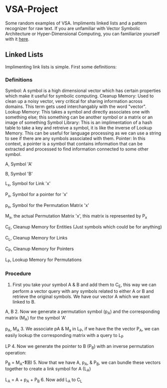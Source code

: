# VSA-Project

Some random examples of VSA. Impliments linked lists and a pattern recognizer for raw text. If you are unfamiliar with Vector Symbolic Architecture or Hyper-Dimensional Computing, you can familiarize yourself with it [here](https://www.hd-computing.com/).

## Linked Lists

Implimenting link lists is simple. First some definitions:

### Definitions
Symbol: A symbol is a high dimensional vector which has certain properties which make it useful for symbolic computing.
Cleanup Memory: Used to clean up a noisy vector, very critical for sharing information across domains. This term gets used interchangably with the word "vector".
Lookup Memory: This takes a symbol and directly associates one with something else; this something can be another symbol or a matrix or an image of something
Symbol Library: This is an implimentation of a hash table to take a key and retreive a symbol, it is like the inverse of Lookup Memory. This can be useful for language processing as we can use a string to see if there are any symbols associated with them.
Pointer: In this context, a pointer is a symbol that contains information that can be extracted and processed to find information connected to some other symbol.

A, Symbol 'A'

B, Symbol 'B'

L<sub>x</sub>, Symbol for Link 'x'

P<sub>x</sub>, Symbol for a pointer for 'x'

p<sub>x</sub>, Symbol for the Permutation Matrix 'x'

M<sub>x</sub>, the actual Permutation Matrix 'x', this matrix is represented by P<sub>x</sub>

C<sub>E</sub>, Cleanup Memory for Entities (Just symbols which could be for anything)

C<sub>L</sub>, Cleanup Memory for Links

C<sub>P</sub>, Cleanup Memory for Pointers

L<sub>P</sub>, Lookup Memory for Permutations


### Procedure
1. First you take your symbol A & B and add them to C<sub>E</sub>, this way we can perform a vector query with any symbols related to either A or B and retrieve the original symbols. We have our vector A which we want linked to B.

A, B
2. Now we generate a permutation symbol (p<sub>A</sub>) and the corresponding matrix (M<sub>A</sub>) for the symbol 'A'

p<sub>A</sub>, M<sub>A</sub>
3. We associate pA & M<sub>a</sub> in L<sub>P</sub>, if we have the the vector P<sub>A</sub>, we can easily lookup the corresponding matrix with a query to L<sub>P</sub>

LP
4. Now we generate the pointer to B (P<sub>B</sub>) with an inverse permutation operation:

P<sub>B</sub> = M<sub>A</sub>***-1***(B)
5. Now that we have A, p<sub>A</sub>, & P<sub>B</sub>, we can bundle these vectors together to create a link symbol for A (L<sub>A</sub>)

L<sub>A</sub> = A + p<sub>A</sub> + P<sub>B</sub>
6. Now add L<sub>A</sub> to C<sub>L</sub>

